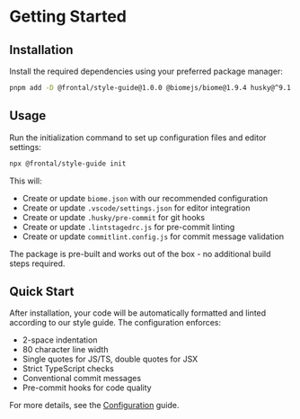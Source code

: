 # Getting Started

## Installation

Install the required dependencies using your preferred package manager:

```sh
pnpm add -D @frontal/style-guide@1.0.0 @biomejs/biome@1.9.4 husky@^9.1.7 lint-staged@^16.0.0 @commitlint/cli@^19.8.1 @commitlint/config-conventional@^19.8.1
```

## Usage

Run the initialization command to set up configuration files and editor settings:

```sh
npx @frontal/style-guide init
```

This will:
- Create or update `biome.json` with our recommended configuration
- Create or update `.vscode/settings.json` for editor integration
- Create or update `.husky/pre-commit` for git hooks
- Create or update `.lintstagedrc.js` for pre-commit linting
- Create or update `commitlint.config.js` for commit message validation

The package is pre-built and works out of the box - no additional build steps required.

## Quick Start

After installation, your code will be automatically formatted and linted according to our style guide. The configuration enforces:

- 2-space indentation
- 80 character line width
- Single quotes for JS/TS, double quotes for JSX
- Strict TypeScript checks
- Conventional commit messages
- Pre-commit hooks for code quality

For more details, see the [Configuration](./configuration.md) guide. 
